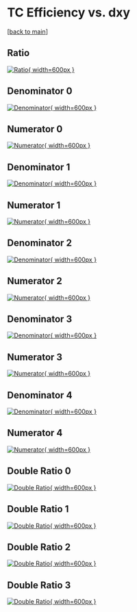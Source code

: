 # TC Efficiency vs. dxy

[[back to main](./)]



## Ratio

[![Ratio](../mtv/var/TC_vtr_0_-1_eff_dxy.png){ width=600px }](../mtv/var/TC_vtr_0_-1_eff_dxy.pdf)

## Denominator 0

[![Denominator](../mtv/den/TC_vtr_0_-1_eff_dxy_den0.png){ width=600px }](../mtv/den/TC_vtr_0_-1_eff_dxy_den0.pdf)

## Numerator 0

[![Numerator](../mtv/num/TC_vtr_0_-1_eff_dxy_num0.png){ width=600px }](../mtv/num/TC_vtr_0_-1_eff_dxy_num0.pdf)

## Denominator 1

[![Denominator](../mtv/den/TC_vtr_0_-1_eff_dxy_den1.png){ width=600px }](../mtv/den/TC_vtr_0_-1_eff_dxy_den1.pdf)

## Numerator 1

[![Numerator](../mtv/num/TC_vtr_0_-1_eff_dxy_num1.png){ width=600px }](../mtv/num/TC_vtr_0_-1_eff_dxy_num1.pdf)

## Denominator 2

[![Denominator](../mtv/den/TC_vtr_0_-1_eff_dxy_den2.png){ width=600px }](../mtv/den/TC_vtr_0_-1_eff_dxy_den2.pdf)

## Numerator 2

[![Numerator](../mtv/num/TC_vtr_0_-1_eff_dxy_num2.png){ width=600px }](../mtv/num/TC_vtr_0_-1_eff_dxy_num2.pdf)

## Denominator 3

[![Denominator](../mtv/den/TC_vtr_0_-1_eff_dxy_den3.png){ width=600px }](../mtv/den/TC_vtr_0_-1_eff_dxy_den3.pdf)

## Numerator 3

[![Numerator](../mtv/num/TC_vtr_0_-1_eff_dxy_num3.png){ width=600px }](../mtv/num/TC_vtr_0_-1_eff_dxy_num3.pdf)

## Denominator 4

[![Denominator](../mtv/den/TC_vtr_0_-1_eff_dxy_den4.png){ width=600px }](../mtv/den/TC_vtr_0_-1_eff_dxy_den4.pdf)

## Numerator 4

[![Numerator](../mtv/num/TC_vtr_0_-1_eff_dxy_num4.png){ width=600px }](../mtv/num/TC_vtr_0_-1_eff_dxy_num4.pdf)

## Double Ratio 0

[![Double Ratio](../mtv/ratio/TC_vtr_0_-1_eff_dxy_ratio0.png){ width=600px }](../mtv/ratio/TC_vtr_0_-1_eff_dxy_ratio0.pdf)

## Double Ratio 1

[![Double Ratio](../mtv/ratio/TC_vtr_0_-1_eff_dxy_ratio1.png){ width=600px }](../mtv/ratio/TC_vtr_0_-1_eff_dxy_ratio1.pdf)

## Double Ratio 2

[![Double Ratio](../mtv/ratio/TC_vtr_0_-1_eff_dxy_ratio2.png){ width=600px }](../mtv/ratio/TC_vtr_0_-1_eff_dxy_ratio2.pdf)

## Double Ratio 3

[![Double Ratio](../mtv/ratio/TC_vtr_0_-1_eff_dxy_ratio3.png){ width=600px }](../mtv/ratio/TC_vtr_0_-1_eff_dxy_ratio3.pdf)

